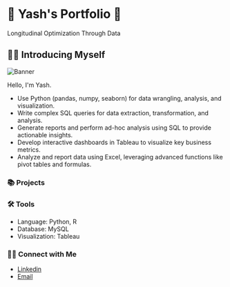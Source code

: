 # 🚀 Yash's Portfolio 🚀

Longitudinal Optimization Through Data

## 🙋‍♂️ Introducing Myself

![Banner]([https://media.licdn.com/dms/image/v2/D5616AQFCX-WjVNmUHQ/profile-displaybackgroundimage-shrink_350_1400/profile-displaybackgroundimage-shrink_350_1400/0/1727934076189?e=1736985600&v=beta&t=m-VgA_O7vhyJhyTIYOi6rkXNMc3b-osJ1LkmruVabyM])

Hello, I'm Yash.


- Use Python (pandas, numpy, seaborn) for data wrangling, analysis, and visualization.
- Write complex SQL queries for data extraction, transformation, and analysis.
- Generate reports and perform ad-hoc analysis using SQL to provide actionable insights.
- Develop interactive dashboards in Tableau to visualize key business metrics.
- Analyze and report data using Excel, leveraging advanced functions like pivot tables and formulas.

### 📚 Projects

### 🛠️ Tools

- Language: Python, R
- Database: MySQL
- Visualization: Tableau

### 👋🏻 Connect with Me

- [Linkedin](https://www.linkedin.com/in/hi-yash-deole/)
- [Email](mailto:deole2002@gmail.com)
